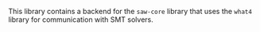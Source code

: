 This library contains a backend for the `saw-core` library that uses
the `what4` library for communication with SMT solvers.

